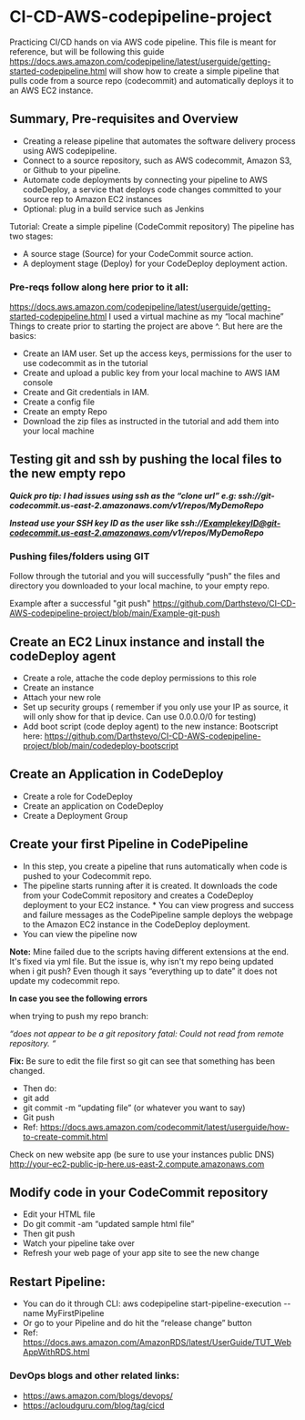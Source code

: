 # CI-CD-AWS-codepipeline-project
Practicing CI/CD hands on via AWS code pipeline. This file is meant for reference, but will be following this guide https://docs.aws.amazon.com/codepipeline/latest/userguide/getting-started-codepipeline.html will show how to create a simple pipeline that pulls code from a source repo (codecommit) and automatically deploys it to an AWS EC2 instance.


## Summary, Pre-requisites and Overview
* Creating a release pipeline that automates the software delivery process using AWS codepipeline.
* Connect to a source repository, such as AWS codecommit, Amazon S3, or Github to your pipeline.
* Automate code deployments by connecting your pipeline to AWS codeDeploy, a service that deploys code changes committed to your source rep to Amazon EC2 instances
* Optional: plug in a build service such as Jenkins

Tutorial: Create a simple pipeline (CodeCommit repository)
The pipeline has two stages:
* A source stage (Source) for your CodeCommit source action.
* A deployment stage (Deploy) for your CodeDeploy deployment action.

### Pre-reqs follow along here prior to it all:

https://docs.aws.amazon.com/codepipeline/latest/userguide/getting-started-codepipeline.html
I used a virtual machine as my “local machine”
Things to create prior to starting the project are above ^. But here are the basics:

* Create an IAM user. Set up the access keys, permissions for the user to use codecommit as in the tutorial
* Create and upload a public key from your local machine to AWS IAM console
* Create and Git credentials in IAM.
* Create a config file
* Create an empty Repo
* Download the zip files as instructed in the tutorial and add them into your local machine

## Testing git and ssh by pushing the local files to the new empty repo

***Quick pro tip: I had issues using ssh as the “clone url” e.g: ssh://git-codecommit.us-east-2.amazonaws.com/v1/repos/MyDemoRepo***

***Instead use your SSH key ID as the user like ssh://ExamplekeyID@git-codecommit.us-east-2.amazonaws.com/v1/repos/MyDemoRepo***


### Pushing files/folders using GIT

Follow through the tutorial and you will successfully “push” the files and directory you downloaded to your local machine, to your empty repo.

Example after a successful "git push"
https://github.com/Darthstevo/CI-CD-AWS-codepipeline-project/blob/main/Example-git-push

## Create an EC2 Linux instance and install the codeDeploy agent
* Create a role, attache the code deploy permissions to this role
* Create an instance
* Attach your new role
* Set up security groups ( remember if you only use your IP as source, it will only show for that ip device. Can use 0.0.0.0/0 for testing)
* Add boot script (code deploy agent) to the new instance:
Bootscript here: https://github.com/Darthstevo/CI-CD-AWS-codepipeline-project/blob/main/codedeploy-bootscript

## Create an Application in CodeDeploy
* Create a role for CodeDeploy
* Create an application on CodeDeploy
* Create a Deployment Group

## Create your first Pipeline in CodePipeline
* In this step, you create a pipeline that runs automatically when code is pushed to your Codecommit repo.
* The pipeline starts running after it is created. It downloads the code from your CodeCommit repository and creates a CodeDeploy deployment to your EC2 instance. * You can view progress and success and failure messages as the CodePipeline sample deploys the webpage to the Amazon EC2 instance in the CodeDeploy deployment.
* You can view the pipeline now

**Note:** Mine failed due to the scripts having different extensions at the end. It's fixed via yml file.
But the issue is, why isn't my repo being updated when i git push? Even though it says “everything up to date” it does not update my codecommit repo.

**In case you see the following errors**

when trying to push my repo branch:

*“does not appear to be a git repository
fatal: Could not read from remote repository. “*

**Fix:** Be sure to edit the file first so git can see that something has been changed. 
* Then do:
* git add <yourfile>
* git commit -m “updating file”  (or whatever you want to say)
* Git push
* Ref: https://docs.aws.amazon.com/codecommit/latest/userguide/how-to-create-commit.html

Check on new website app (be sure to use your instances public DNS)
http://your-ec2-public-ip-here.us-east-2.compute.amazonaws.com

## Modify code in your CodeCommit repository
* Edit your HTML file
* Do git commit -am “updated sample html file”
* Then git push
* Watch your pipeline take over
* Refresh your web page of your app site to see the new change

## Restart Pipeline:
* You can do it through CLI: aws codepipeline start-pipeline-execution --name MyFirstPipeline
* Or go to your Pipeline and do hit the “release change” button
* Ref: https://docs.aws.amazon.com/AmazonRDS/latest/UserGuide/TUT_WebAppWithRDS.html

### DevOps blogs and other related links:
* https://aws.amazon.com/blogs/devops/
* https://acloudguru.com/blog/tag/cicd

